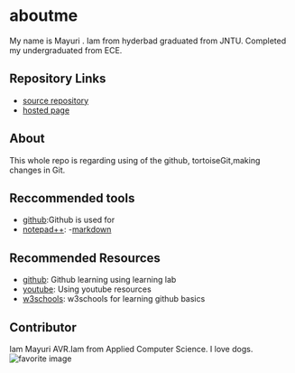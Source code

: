 # aboutme
My name is Mayuri .
Iam from hyderbad graduated from JNTU. Completed my undergraduated from ECE.
## Repository Links
- [source repository](https://github.com/Vijayarajamayuri "source repository")
- [hosted page](https://vijayarajamayuri.github.io/aboutme/ "about me ")

## About
This whole repo is regarding using of the github, tortoiseGit,making changes in Git.
## Reccommended tools
- [github](https://github.com/ "github"):Github is used for
- [notepad++](https://notepad-plus-plus.org/ "notepad++"):
-[markdown](https://www.markdownguide.org/basic-syntax "markdown")
## Recommended Resources
- [github](https://github.com/marketplace/github-learning-lab "github learning"): Github learning using         learning lab
- [youtube](https://www.youtube.com/watch?v=BA_c3bGQXlQ "youtube sources"): Using youtube resources
- [w3schools](https://www.w3schools.com/whatis/whatis_github.asp "w3 schools"): w3schools for learning github basics 
## Contributor

Iam Mayuri AVR.Iam from Applied Computer Science.
I love dogs.
![ favorite image](https://upload.wikimedia.org/wikipedia/commons/d/d9/Collage_of_Nine_Dogs.jpg)